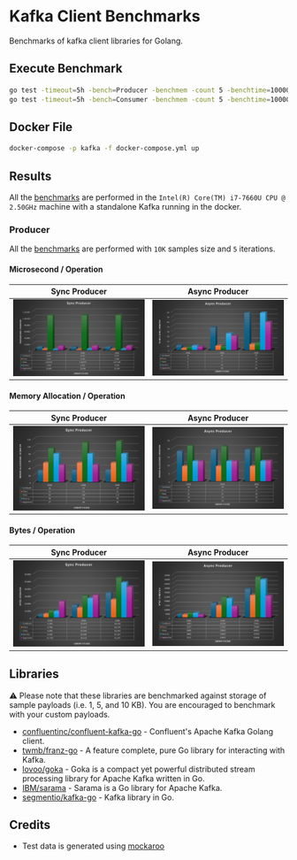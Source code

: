 # Kafka Client Benchmarks

Benchmarks of kafka client libraries for Golang.

## Execute Benchmark

```bash
go test -timeout=5h -bench=Producer -benchmem -count 5 -benchtime=10000x > results/producer_results.out
go test -timeout=5h -bench=Consumer -benchmem -count 5 -benchtime=100000x > results/consumer_results.out
```

## Docker File

```bash
docker-compose -p kafka -f docker-compose.yml up
```

## Results

All the [benchmarks](/kafka-client/results) are performed in the `Intel(R) Core(TM) i7-7660U CPU @ 2.50GHz` machine with a standalone Kafka running in the docker.

### Producer

All the [benchmarks](/kafka-client/results/producer_results.out) are performed with `10K` samples size and `5` iterations.

#### Microsecond / Operation

| Sync Producer                                                       | Async Producer                                                        |
| ------------------------------------------------------------------- | --------------------------------------------------------------------- |
| ![SyncProducerTime.png](/kafka-client/results/SyncProducerTime.png) | ![AsyncProducerTime.png](/kafka-client/results/AsyncProducerTime.png) |

#### Memory Allocation / Operation

| Sync Producer                                                                    | Async Producer                                                                     |
| -------------------------------------------------------------------------------- | ---------------------------------------------------------------------------------- |
| ![SyncProducerTime.png](/kafka-client/results/SyncProducerMemoryAllocations.png) | ![AsyncProducerTime.png](/kafka-client/results/AsyncProducerMemoryAllocations.png) |

#### Bytes / Operation

| Sync Producer                                                        | Async Producer                                                         |
| -------------------------------------------------------------------- | ---------------------------------------------------------------------- |
| ![SyncProducerTime.png](/kafka-client/results/SyncProducerBytes.png) | ![AsyncProducerTime.png](/kafka-client/results/AsyncProducerBytes.png) |

## Libraries

:warning: Please note that these libraries are benchmarked against storage of sample payloads (i.e. 1, 5, and 10 KB). You are encouraged to benchmark with your custom payloads.

- [confluentinc/confluent-kafka-go](https://github.com/confluentinc/confluent-kafka-go) - Confluent's Apache Kafka Golang client.
- [twmb/franz-go](https://github.com/twmb/franz-go) - A feature complete, pure Go library for interacting with Kafka.
- [lovoo/goka](https://github.com/lovoo/goka) - Goka is a compact yet powerful distributed stream processing library for Apache Kafka written in Go.
- [IBM/sarama](https://github.com/IBM/sarama) - Sarama is a Go library for Apache Kafka.
- [segmentio/kafka-go](https://github.com/segmentio/kafka-go) - Kafka library in Go.
  
## Credits

- Test data is generated using [mockaroo](https://www.mockaroo.com/)
